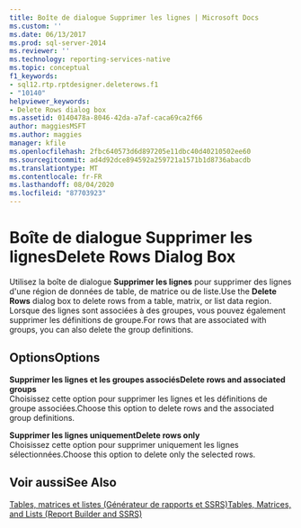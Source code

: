 ```yaml
---
title: Boîte de dialogue Supprimer les lignes | Microsoft Docs
ms.custom: ''
ms.date: 06/13/2017
ms.prod: sql-server-2014
ms.reviewer: ''
ms.technology: reporting-services-native
ms.topic: conceptual
f1_keywords:
- sql12.rtp.rptdesigner.deleterows.f1
- "10140"
helpviewer_keywords:
- Delete Rows dialog box
ms.assetid: 0140478a-8046-42da-a7af-caca69ca2f66
author: maggiesMSFT
ms.author: maggies
manager: kfile
ms.openlocfilehash: 2fbc640573d6d897205e11dbc40d40210502ee60
ms.sourcegitcommit: ad4d92dce894592a259721a1571b1d8736abacdb
ms.translationtype: MT
ms.contentlocale: fr-FR
ms.lasthandoff: 08/04/2020
ms.locfileid: "87703923"
---
```

# <a name="delete-rows-dialog-box"></a><span data-ttu-id="c13e9-102">Boîte de dialogue Supprimer les lignes</span><span class="sxs-lookup"><span data-stu-id="c13e9-102">Delete Rows Dialog Box</span></span>
  <span data-ttu-id="c13e9-103">Utilisez la boîte de dialogue **Supprimer les lignes** pour supprimer des lignes d'une région de données de table, de matrice ou de liste.</span><span class="sxs-lookup"><span data-stu-id="c13e9-103">Use the **Delete Rows** dialog box to delete rows from a table, matrix, or list data region.</span></span> <span data-ttu-id="c13e9-104">Lorsque des lignes sont associées à des groupes, vous pouvez également supprimer les définitions de groupe.</span><span class="sxs-lookup"><span data-stu-id="c13e9-104">For rows that are associated with groups, you can also delete the group definitions.</span></span>  
  
## <a name="options"></a><span data-ttu-id="c13e9-105">Options</span><span class="sxs-lookup"><span data-stu-id="c13e9-105">Options</span></span>  
 <span data-ttu-id="c13e9-106">**Supprimer les lignes et les groupes associés**</span><span class="sxs-lookup"><span data-stu-id="c13e9-106">**Delete rows and associated groups**</span></span>  
 <span data-ttu-id="c13e9-107">Choisissez cette option pour supprimer les lignes et les définitions de groupe associées.</span><span class="sxs-lookup"><span data-stu-id="c13e9-107">Choose this option to delete rows and the associated group definitions.</span></span>  
  
 <span data-ttu-id="c13e9-108">**Supprimer les lignes uniquement**</span><span class="sxs-lookup"><span data-stu-id="c13e9-108">**Delete rows only**</span></span>  
 <span data-ttu-id="c13e9-109">Choisissez cette option pour supprimer uniquement les lignes sélectionnées.</span><span class="sxs-lookup"><span data-stu-id="c13e9-109">Choose this option to delete only the selected rows.</span></span>  
  
## <a name="see-also"></a><span data-ttu-id="c13e9-110">Voir aussi</span><span class="sxs-lookup"><span data-stu-id="c13e9-110">See Also</span></span>  
 [<span data-ttu-id="c13e9-111">Tables, matrices et listes &#40;Générateur de rapports et SSRS&#41;</span><span class="sxs-lookup"><span data-stu-id="c13e9-111">Tables, Matrices, and Lists &#40;Report Builder and SSRS&#41;</span></span>](report-design/create-invoices-and-forms-with-lists-report-builder-and-ssrs.md)  
  
  
